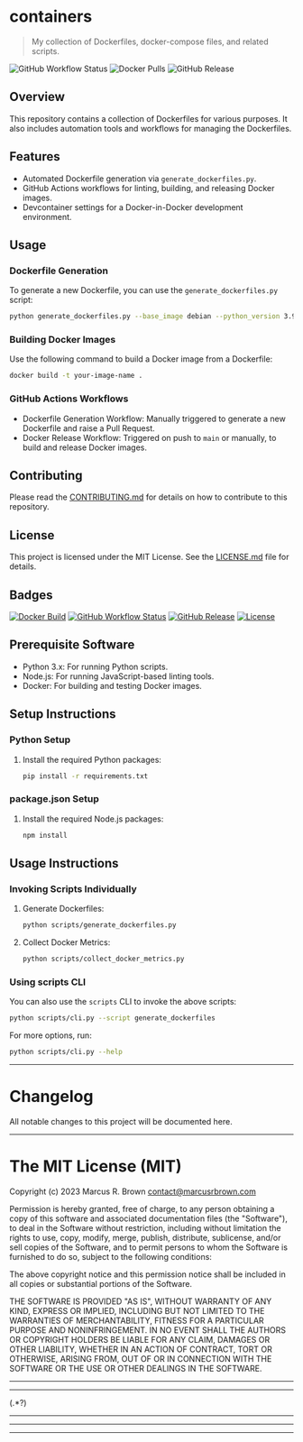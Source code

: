 # containers

> My collection of Dockerfiles, docker-compose files, and related scripts.

![GitHub Workflow Status](https://img.shields.io/github/workflow/status/your-username/your-repo/Your-Workflow-Name)
![Docker Pulls](https://img.shields.io/docker/pulls/your-image-name)
![GitHub Release](https://img.shields.io/github/v/release/marcusrbrown/containers)

## Overview

This repository contains a collection of Dockerfiles for various purposes. It also includes automation tools and workflows for managing the Dockerfiles.

## Features

- Automated Dockerfile generation via `generate_dockerfiles.py`.
- GitHub Actions workflows for linting, building, and releasing Docker images.
- Devcontainer settings for a Docker-in-Docker development environment.

## Usage

### Dockerfile Generation

To generate a new Dockerfile, you can use the `generate_dockerfiles.py` script:

```bash
python generate_dockerfiles.py --base_image debian --python_version 3.9
```

### Building Docker Images

Use the following command to build a Docker image from a Dockerfile:

```bash
docker build -t your-image-name .
```

### GitHub Actions Workflows

- Dockerfile Generation Workflow: Manually triggered to generate a new Dockerfile and raise a Pull Request.
- Docker Release Workflow: Triggered on push to `main` or manually, to build and release Docker images.

## Contributing

Please read the [CONTRIBUTING.md](repo/CONTRIBUTING.md) for details on how to contribute to this repository.

## License

This project is licensed under the MIT License. See the [LICENSE.md](repo/LICENSE.md) file for details.

## Badges

[![Docker Build](https://img.shields.io/docker/cloud/build/your-docker-hub-username/your-repo-name)](https://hub.docker.com/r/your-docker-hub-username/your-repo-name/builds)
[![GitHub Workflow Status](https://img.shields.io/github/actions/workflow/status/marcusrbrown/containers/build-publish.yaml?branch=main)](https://github.com/marcusrbrown/containers/actions)
[![GitHub Release](https://img.shields.io/github/v/release/marcusrbrown/containers)](https://github.com/marcusrbrown/containers/releases)
[![License](https://img.shields.io/github/license/marcusrbrown/containers)](LICENSE.md)

## Prerequisite Software

- Python 3.x: For running Python scripts.
- Node.js: For running JavaScript-based linting tools.
- Docker: For building and testing Docker images.

## Setup Instructions

### Python Setup

1. Install the required Python packages:

   ```bash
   pip install -r requirements.txt
   ```

### package.json Setup

1. Install the required Node.js packages:

   ```bash
   npm install
   ```

## Usage Instructions

### Invoking Scripts Individually

1. Generate Dockerfiles:

   ```bash
   python scripts/generate_dockerfiles.py
   ```

2. Collect Docker Metrics:

   ```bash
   python scripts/collect_docker_metrics.py
   ```

### Using scripts CLI

You can also use the `scripts` CLI to invoke the above scripts:

```bash
python scripts/cli.py --script generate_dockerfiles
```

For more options, run:

```bash
python scripts/cli.py --help
```


---

# Changelog

All notable changes to this project will be documented here.


---

# The MIT License (MIT)

Copyright (c) 2023 Marcus R. Brown <contact@marcusrbrown.com>

Permission is hereby granted, free of charge, to any person obtaining a copy of
this software and associated documentation files (the "Software"), to deal in
the Software without restriction, including without limitation the rights to
use, copy, modify, merge, publish, distribute, sublicense, and/or sell copies of
the Software, and to permit persons to whom the Software is furnished to do so,
subject to the following conditions:

The above copyright notice and this permission notice shall be included in all
copies or substantial portions of the Software.

THE SOFTWARE IS PROVIDED "AS IS", WITHOUT WARRANTY OF ANY KIND, EXPRESS OR
IMPLIED, INCLUDING BUT NOT LIMITED TO THE WARRANTIES OF MERCHANTABILITY, FITNESS
FOR A PARTICULAR PURPOSE AND NONINFRINGEMENT. IN NO EVENT SHALL THE AUTHORS OR
COPYRIGHT HOLDERS BE LIABLE FOR ANY CLAIM, DAMAGES OR OTHER LIABILITY, WHETHER
IN AN ACTION OF CONTRACT, TORT OR OTHERWISE, ARISING FROM, OUT OF OR IN
CONNECTION WITH THE SOFTWARE OR THE USE OR OTHER DEALINGS IN THE SOFTWARE.


---



---

(.*?)

---



---



---

